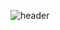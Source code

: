 <!--### Hi there 👋-->

<!--
**ose0221/ose0221** is a ✨ _special_ ✨ repository because its `README.md` (this file) appears on your GitHub profile.

Here are some ideas to get you started:

- 🔭 I’m currently working on ...
- 🌱 I’m currently learning ...
- 👯 I’m looking to collaborate on ...
- 🤔 I’m looking for help with ...
- 💬 Ask me about ...
- 📫 How to reach me: ...
- 😄 Pronouns: ...
- ⚡ Fun fact: ...
-->

![header](https://capsule-render.vercel.app/api?type=waving&color=50596c&height=300&section=header&text=Oh%20seeun&fontColor=000000&fontSize=80&desc=♥%20welcome%20♥&descSize=30&descAlignY=65&fontColor=FFFFFF&animation=twinkling&stroke=FFFFFF&strokeWidth=1)
